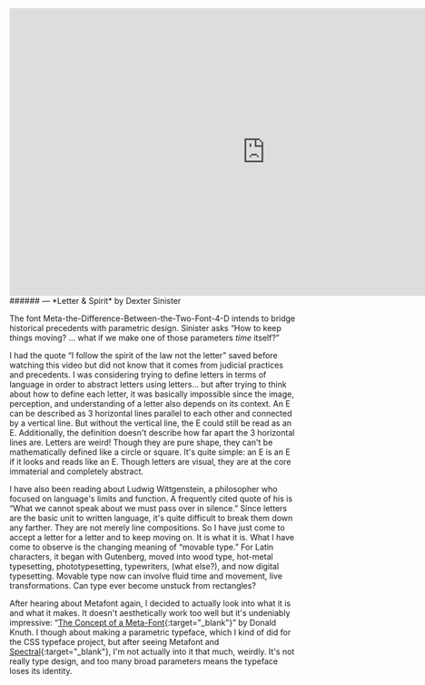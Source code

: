 <a name="dextersinister01"></a>

<iframe src="https://player.vimeo.com/video/65248695" width="900" height="506" frameborder="0" webkitallowfullscreen mozallowfullscreen allowfullscreen></iframe>
###### — *Letter & Spirit* by Dexter Sinister

The font Meta-the-Difference-Between-the-Two-Font-4-D intends to bridge historical precedents with parametric design. Sinister asks “How to keep things moving? ... what if we make one of those parameters *time* itself?”

I had the quote “I follow the spirit of the law not the letter” saved before watching this video but did not know that it comes from judicial practices and precedents. I was considering trying to define letters in terms of language in order to abstract letters using letters... but after trying to think about how to define each letter, it was basically impossible since the image, perception, and understanding of a letter also depends on its context. An E can be described as 3 horizontal lines parallel to each other and connected by a vertical line. But without the vertical line, the E could still be read as an E. Additionally, the definition doesn't describe how far apart the 3 horizontal lines are. Letters are weird! Though they are pure shape, they can't be mathematically defined like a circle or square. It's quite simple: an E is an E if it looks and reads like an E. Though letters are visual, they are at the core immaterial and completely abstract.

I have also been reading about Ludwig Wittgenstein, a philosopher who focused on language's limits and function. A frequently cited quote of his is “What we cannot speak about we must pass over in silence.” Since letters are the basic unit to written language, it's quite difficult to break them down any farther. They are not merely line compositions. So I have just come to accept a letter for a letter and to keep moving on. It is what it is. What I have come to observe is the changing meaning of “movable type.” For Latin characters, it began with Gutenberg, moved into wood type, hot-metal typesetting, phototypesetting, typewriters, (what else?), and now digital typesetting. Movable type now can involve fluid time and movement, live transformations. Can type ever become unstuck from rectangles?

After hearing about Metafont again, I decided to actually look into what it is and what it makes. It doesn't aesthetically work too well but it's undeniably impressive: “[The Concept of a Meta-Font](https://s3-us-west-2.amazonaws.com/visiblelanguage/pdf/16.1/the-concept-of-a-meta-font.pdf){:target="_blank"}” by Donald Knuth. I though about making a parametric typeface, which I kind of did for the CSS typeface project, but after seeing Metafont and [Spectral](https://spectral.prototypo.io/){:target="_blank"}, I'm not actually into it that much, weirdly. It's not really type design, and too many broad parameters means the typeface loses its identity.
